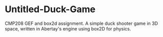 # Untitled-Duck-Game
CMP208 GEF and box2d assignment. A simple duck shooter game in 3D space, written in Abertay's engine using box2D for physics.
